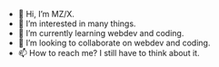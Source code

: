 - 👋 Hi, I’m MZ/X.
- 👀 I’m interested in many things.
- 🌱 I’m currently learning webdev and coding.
- 💞️ I’m looking to collaborate on webdev and coding.
- 📫 How to reach me? I still have to think about it.

<!---
mzx30/mzx30 is a ✨ special ✨ repository because its `README.md` (this file) appears on your GitHub profile.
You can click the Preview link to take a look at your changes.
--->
